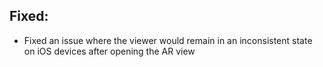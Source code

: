 ## Fixed:
- Fixed an issue where the viewer would remain in an inconsistent state on iOS devices after opening the AR view